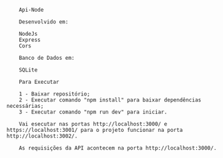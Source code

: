         Api-Node
        
        Desenvolvido em:

        NodeJs
        Express
        Cors
       
        Banco de Dados em:

        SQLite

        Para Executar
        
        1 - Baixar repositório;
        2 - Executar comando "npm install" para baixar dependências necessárias;
        3 - Executar comando "npm run dev" para iniciar.

        Vai esecutar nas portas http://localhost:3000/ e https://localhost:3001/ para o projeto funcionar na porta http://localhost:3002/.

        As requisições da API acontecem na porta http://localhost:3000/.